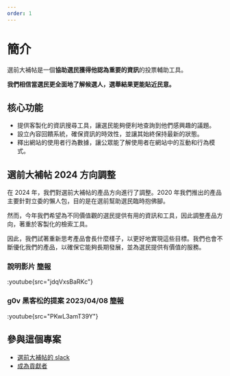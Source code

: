 ```yaml
---
order: 1
---
```


# 簡介

選前大補帖是一個**協助選民獲得他認為重要的資訊**的投票輔助工具。

**我們相信當選民更全面地了解候選人，選舉結果更能貼近民意。**

## 核心功能

- 提供客製化的資訊搜尋工具，讓選民能夠便利地查詢到他們感興趣的議題。
- 設立內容回饋系統，確保資訊的時效性，並讓其始終保持最新的狀態。
- 釋出網站的使用者行為數據，讓公眾能了解使用者在網站中的互動和行為模式。

## 選前大補帖 2024 方向調整

在 2024 年，我們對選前大補帖的產品方向進行了調整。2020 年我們推出的產品主要針對立委的懶人包，目的是在選前幫助選民臨時抱佛腳。

然而，今年我們希望為不同價值觀的選民提供有用的資訊和工具，因此調整產品方向，著重於客製化的檢索工具。

因此，我們試著重新思考產品會長什麼樣子，以更好地實現這些目標。我們也會不斷優化我們的產品，以確保它能夠長期發展，並為選民提供有價值的服務。

### 說明影片 [簡報](https://docs.google.com/presentation/d/1bC4bLMYm6gnjdAP9T7ACL191irQhW5q2mgvGYpAwSbg/edit?usp=sharing)

:youtube{src="jdqVxsBaRKc"}

### g0v 黑客松的提案 2023/04/08 [簡報](https://docs.google.com/presentation/d/1bC4bLMYm6gnjdAP9T7ACL191irQhW5q2mgvGYpAwSbg/edit?usp=sharing)

:youtube{src="PKwL3amT39Y"}

## 參與這個專案

- [選前大補帖的 slack](https://join.slack.com/t/taiwanvotingguide/shared_invite/zt-1stmgptpf-~D6X8ETZyaNR7uUHrIk~sA)
- [成為貢獻者](/docs/contribute)
